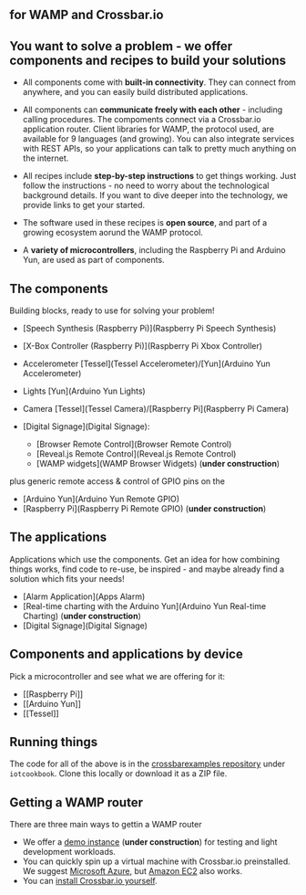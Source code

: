 ## for WAMP and Crossbar.io

## You want to solve a problem - we offer components and recipes to build your solutions

* All components come with **built-in connectivity**. They can connect from anywhere,  and you can easily  build distributed applications.

* All components can **communicate freely with each other** - including calling procedures. The compoments connect via a Crossbar.io application router. Client libraries for WAMP, the protocol used, are available for 9 languages (and growing). You can also integrate services with REST APIs, so your applications can talk to pretty much anything on the internet.
           
* All recipes include **step-by-step instructions** to get things working. Just follow the instructions - no need to worry about the technological background details. If you want to dive deeper into the technology, we provide links to get your started.

* The software used in these recipes is **open source**, and part of a growing ecosystem aorund the WAMP protocol.

* A **variety of microcontrollers**, including the Raspberry Pi and Arduino Yun, are used as part of components.

## The components

Building blocks, ready to use for solving your problem!

* [Speech Synthesis (Raspberry Pi)](Raspberry Pi Speech Synthesis)
* [X-Box Controller (Raspberry Pi)](Raspberry Pi Xbox Controller)
* Accelerometer [Tessel](Tessel Accelerometer)/[Yun](Arduino Yun Accelerometer)
* Lights [Yun](Arduino Yun Lights)
* Camera [Tessel](Tessel Camera)/[Raspberry Pi](Raspberry Pi Camera)

* [Digital Signage](Digital Signage):
   
   + [Browser Remote Control](Browser Remote Control)
   + [Reveal.js Remote Control](Reveal.js Remote Control)
   + [WAMP widgets](WAMP Browser Widgets) (**under construction**)

plus generic remote access & control of GPIO pins on the

* [Arduino Yun](Arduino Yun Remote GPIO)
* [Raspberry Pi](Raspberry Pi Remote GPIO) (**under construction**)

## The applications

Applications which use the components. Get an idea for how combining things works, find code to re-use, be inspired - and maybe already find a solution which fits your needs!

* [Alarm Application](Apps Alarm)
* [Real-time charting with the Arduino Yun](Arduino Yun Real-time Charting) (**under construction**)
* [Digital Signage](Digital Signage)
  
## Components and applications by device

Pick a microcontroller and see what we are offering for it: 

* [[Raspberry Pi]]
* [[Arduino Yun]]
* [[Tessel]]


## Running things

The code for all of the above is in the [crossbarexamples repository](https://github.com/crossbario/crossbarexamples) under `iotcookbook`. Clone this locally or download it as a ZIP file.

## Getting a WAMP router

There are three main ways to gettin a WAMP router

* We offer a [demo instance](../docs/Demo-Instance) (**under construction**) for testing and light development workloads.
* You can quickly spin up a virtual machine with Crossbar.io preinstalled. We suggest [Microsoft Azure](../docs/Setup-on-Microsoft-Azure), but [Amazon EC2](../docs/Setup-on-Amazon-EC2) also works.
* You can [install Crossbar.io yourself](../docs/Local-Installation).



